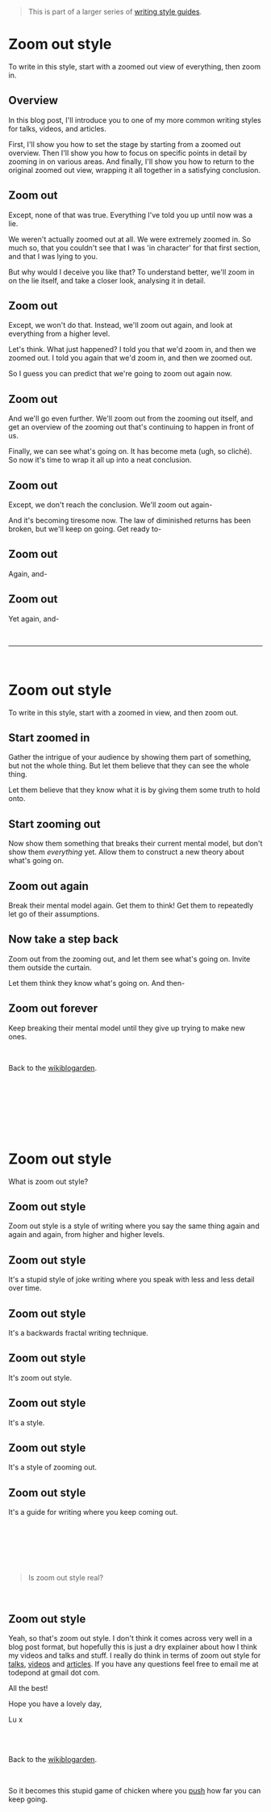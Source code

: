 > This is part of a larger series of [writing style guides](https://www.todepond.com/wikiblogarden/academia/style/true-for-me/).

# Zoom out style

To write in this style, start with a zoomed out view of everything, then zoom in.

## Overview

In this blog post, I'll introduce you to one of my more common writing styles for talks, videos, and articles.

First, I'll show you how to set the stage by starting from a zoomed out overview. Then I'll show you how to focus on specific points in detail by zooming in on various areas. And finally, I'll show you how to return to the original zoomed out view, wrapping it all together in a satisfying conclusion.

## Zoom out

Except, none of that was true. Everything I've told you up until now was a lie.

We weren't actually zoomed out at all. We were extremely zoomed in. So much so, that you couldn't see that I was 'in character' for that first section, and that I was lying to you.

But why would I deceive you like that? To understand better, we'll zoom in on the lie itself, and take a closer look, analysing it in detail.

## Zoom out

Except, we won't do that. Instead, we'll zoom out again, and look at everything from a higher level.

Let's think. What just happened? I told you that we'd zoom in, and then we zoomed out. I told you again that we'd zoom in, and then we zoomed out.

So I guess you can predict that we're going to zoom out again now.

## Zoom out

And we'll go even further. We'll zoom out from the zooming out itself, and get an overview of the zooming out that's continuing to happen in front of us. 

Finally, we can see what's going on. It has become meta (ugh, so cliché). So now it's time to wrap it all up into a neat conclusion.

## Zoom out

Except, we don't reach the conclusion. We'll zoom out again-

And it's becoming tiresome now. The law of diminished returns has been broken, but we'll keep on going. Get ready to-

## Zoom out

Again, and-

## Zoom out

Yet again, and-

<br>

<hr>

<br>

# Zoom out style

To write in this style, start with a zoomed in view, and then zoom out.

## Start zoomed in

Gather the intrigue of your audience by showing them part of something, but not the whole thing. But let them believe that they can see the whole thing.

Let them believe that they know what it is by giving them some truth to hold onto.

## Start zooming out

Now show them something that breaks their current mental model, but don't show them *everything* yet. Allow them to construct a new theory about what's going on.

## Zoom out again

Break their mental model again. Get them to think! Get them to repeatedly let go of their assumptions.

## Now take a step back

Zoom out from the zooming out, and let them see what's going on. Invite them outside the curtain.

Let them think they know what's going on. And then-

## Zoom out forever

Keep breaking their mental model until they give up trying to make new ones. 

<br>

Back to the [wikiblogarden](/wikiblogarden/academia/style/zoom-out/forever).

<br>

<br>

<br>

<br>

<br>

<br>

# Zoom out style

What is zoom out style?

## Zoom out style

Zoom out style is a style of writing where you say the same thing again and again and again, from higher and higher levels.

## Zoom out style

It's a stupid style of joke writing where you speak with less and less detail over time.

## Zoom out style

It's a backwards fractal writing technique.

## Zoom out style

It's zoom out style.

## Zoom out style

It's a style.

## Zoom out style 

It's a style of zooming out. 

## Zoom out style

It's a guide for writing where you keep coming out.

<br>

<br>

<br>

<br>

<br>

> Is zoom out style real?

<br>

## Zoom out style

Yeah, so that's zoom out style. I don't think it comes across very well in a blog post format, but hopefully this is just a dry explainer about how I think my videos and talks and stuff. I really do think in terms of zoom out style for [talks](https://www.youtube.com/watch?v=cBYudbaqHAk&t=6704s), [videos](https://youtu.be/Q4OIcwt8vcE) and [articles](https://www.todepond.com/report/definitions-that-dont-matter/). If you have any questions feel free to email me at todepond at gmail dot com.

All the best!

Hope you have a lovely day,

Lu x


<br>

<br>

Back to the [wikiblogarden](/wikiblogarden/academia/style/zoom-out/forever).


<br>

So it becomes this stupid game of chicken where you [push](https://www.todepond.com/wikiblogarden/repetition/clowning/) how far you can keep going.
